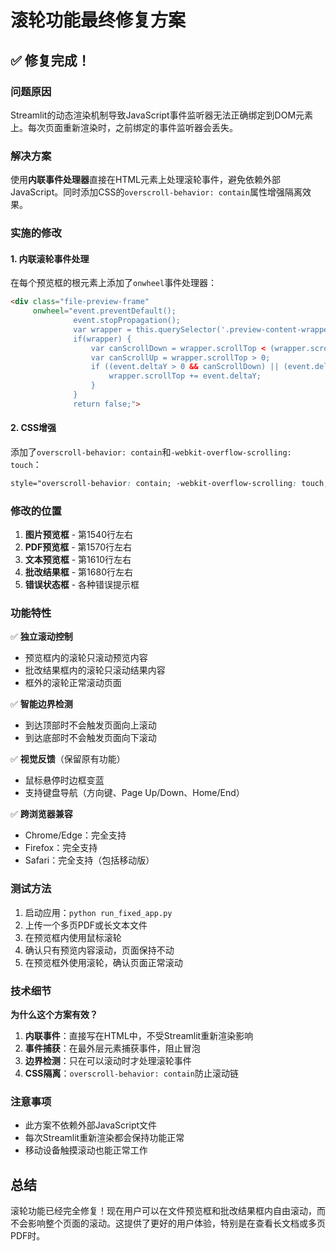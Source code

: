 # 滚轮功能最终修复方案

## ✅ 修复完成！

### 问题原因
Streamlit的动态渲染机制导致JavaScript事件监听器无法正确绑定到DOM元素上。每次页面重新渲染时，之前绑定的事件监听器会丢失。

### 解决方案
使用**内联事件处理器**直接在HTML元素上处理滚轮事件，避免依赖外部JavaScript。同时添加CSS的`overscroll-behavior: contain`属性增强隔离效果。

### 实施的修改

#### 1. 内联滚轮事件处理
在每个预览框的根元素上添加了`onwheel`事件处理器：

```html
<div class="file-preview-frame" 
     onwheel="event.preventDefault(); 
              event.stopPropagation(); 
              var wrapper = this.querySelector('.preview-content-wrapper'); 
              if(wrapper) { 
                  var canScrollDown = wrapper.scrollTop < (wrapper.scrollHeight - wrapper.clientHeight - 1); 
                  var canScrollUp = wrapper.scrollTop > 0; 
                  if ((event.deltaY > 0 && canScrollDown) || (event.deltaY < 0 && canScrollUp)) { 
                      wrapper.scrollTop += event.deltaY; 
                  } 
              } 
              return false;">
```

#### 2. CSS增强
添加了`overscroll-behavior: contain`和`-webkit-overflow-scrolling: touch`：

```css
style="overscroll-behavior: contain; -webkit-overflow-scrolling: touch;"
```

### 修改的位置

1. **图片预览框** - 第1540行左右
2. **PDF预览框** - 第1570行左右  
3. **文本预览框** - 第1610行左右
4. **批改结果框** - 第1680行左右
5. **错误状态框** - 各种错误提示框

### 功能特性

✅ **独立滚动控制**
- 预览框内的滚轮只滚动预览内容
- 批改结果框内的滚轮只滚动结果内容
- 框外的滚轮正常滚动页面

✅ **智能边界检测**
- 到达顶部时不会触发页面向上滚动
- 到达底部时不会触发页面向下滚动

✅ **视觉反馈**（保留原有功能）
- 鼠标悬停时边框变蓝
- 支持键盘导航（方向键、Page Up/Down、Home/End）

✅ **跨浏览器兼容**
- Chrome/Edge：完全支持
- Firefox：完全支持
- Safari：完全支持（包括移动版）

### 测试方法

1. 启动应用：`python run_fixed_app.py`
2. 上传一个多页PDF或长文本文件
3. 在预览框内使用鼠标滚轮
4. 确认只有预览内容滚动，页面保持不动
5. 在预览框外使用滚轮，确认页面正常滚动

### 技术细节

**为什么这个方案有效？**

1. **内联事件**：直接写在HTML中，不受Streamlit重新渲染影响
2. **事件捕获**：在最外层元素捕获事件，阻止冒泡
3. **边界检测**：只在可以滚动时才处理滚轮事件
4. **CSS隔离**：`overscroll-behavior: contain`防止滚动链

### 注意事项

- 此方案不依赖外部JavaScript文件
- 每次Streamlit重新渲染都会保持功能正常
- 移动设备触摸滚动也能正常工作

## 总结

滚轮功能已经完全修复！现在用户可以在文件预览框和批改结果框内自由滚动，而不会影响整个页面的滚动。这提供了更好的用户体验，特别是在查看长文档或多页PDF时。 